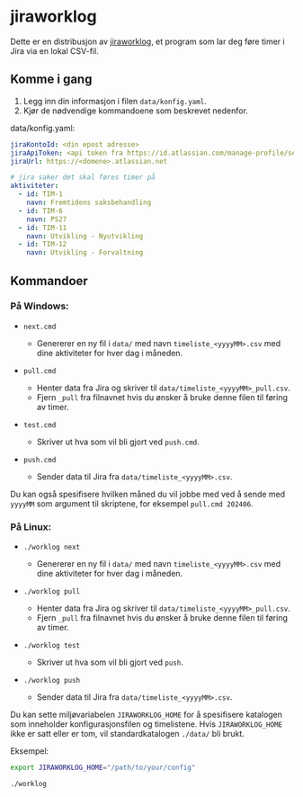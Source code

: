 # jiraworklog

Dette er en distribusjon av [jiraworklog](https://github.com/almli/jiraworklog), et program som lar deg føre timer i Jira via en lokal CSV-fil.

## Komme i gang

1. Legg inn din informasjon i filen `data/konfig.yaml`.
2. Kjør de nødvendige kommandoene som beskrevet nedenfor.


data/konfig.yaml:
```yaml
jiraKontoId: <din epost adresse>
jiraApiToken: <api token fra https://id.atlassian.com/manage-profile/security/api-tokens >
jiraUrl: https://<domene>.atlassian.net

# jira saker det skal føres timer på
aktiviteter:
  - id: TIM-1
    navn: Fremtidens saksbehandling
  - id: TIM-6
    navn: PS27
  - id: TIM-11
    navn: Utvikling - Nyutvikling
  - id: TIM-12
    navn: Utvikling - Forvaltning

```

## Kommandoer

### På Windows:

- `next.cmd`
    - Genererer en ny fil i `data/` med navn `timeliste_<yyyyMM>.csv` med dine aktiviteter for hver dag i måneden.

- `pull.cmd`
    - Henter data fra Jira og skriver til `data/timeliste_<yyyyMM>_pull.csv`.
    - Fjern `_pull` fra filnavnet hvis du ønsker å bruke denne filen til føring av timer.

- `test.cmd`
    - Skriver ut hva som vil bli gjort ved `push.cmd`.

- `push.cmd`
    - Sender data til Jira fra `data/timeliste_<yyyyMM>.csv`.

Du kan også spesifisere hvilken måned du vil jobbe med ved å sende med `yyyyMM` som argument til skriptene, for eksempel `pull.cmd 202406`.

### På Linux:

- `./worklog next`
    - Genererer en ny fil i `data/` med navn `timeliste_<yyyyMM>.csv` med dine aktiviteter for hver dag i måneden.

- `./worklog pull`
    - Henter data fra Jira og skriver til `data/timeliste_<yyyyMM>_pull.csv`.
    - Fjern `_pull` fra filnavnet hvis du ønsker å bruke denne filen til føring av timer.

- `./worklog test`
    - Skriver ut hva som vil bli gjort ved `push`.

- `./worklog push`
    - Sender data til Jira fra `data/timeliste_<yyyyMM>.csv`.

Du kan sette miljøvariabelen `JIRAWORKLOG_HOME` for å spesifisere katalogen som inneholder konfigurasjonsfilen og
timelistene. Hvis `JIRAWORKLOG_HOME` ikke er satt eller er tom, vil standardkatalogen `./data/` bli brukt.

Eksempel:

```sh
export JIRAWORKLOG_HOME="/path/to/your/config"

./worklog
```


